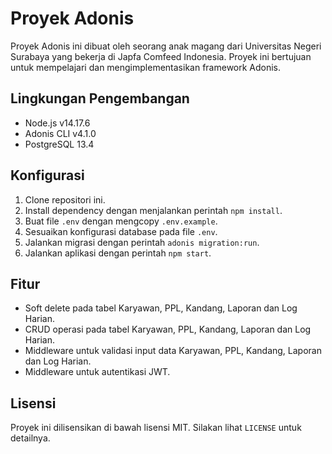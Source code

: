 # Proyek Adonis

Proyek Adonis ini dibuat oleh seorang anak magang dari Universitas Negeri Surabaya yang bekerja di Japfa Comfeed Indonesia. Proyek ini bertujuan untuk mempelajari dan mengimplementasikan framework Adonis.

## Lingkungan Pengembangan

- Node.js v14.17.6
- Adonis CLI v4.1.0
- PostgreSQL 13.4

## Konfigurasi

1. Clone repositori ini.
2. Install dependency dengan menjalankan perintah `npm install`.
3. Buat file `.env` dengan mengcopy `.env.example`.
4. Sesuaikan konfigurasi database pada file `.env`.
5. Jalankan migrasi dengan perintah `adonis migration:run`.
6. Jalankan aplikasi dengan perintah `npm start`.

## Fitur

- Soft delete pada tabel Karyawan, PPL, Kandang, Laporan dan Log Harian.
- CRUD operasi pada tabel Karyawan, PPL, Kandang, Laporan dan Log Harian.
- Middleware untuk validasi input data Karyawan, PPL, Kandang, Laporan dan Log Harian.
- Middleware untuk autentikasi JWT.

## Lisensi

Proyek ini dilisensikan di bawah lisensi MIT. Silakan lihat `LICENSE` untuk detailnya.